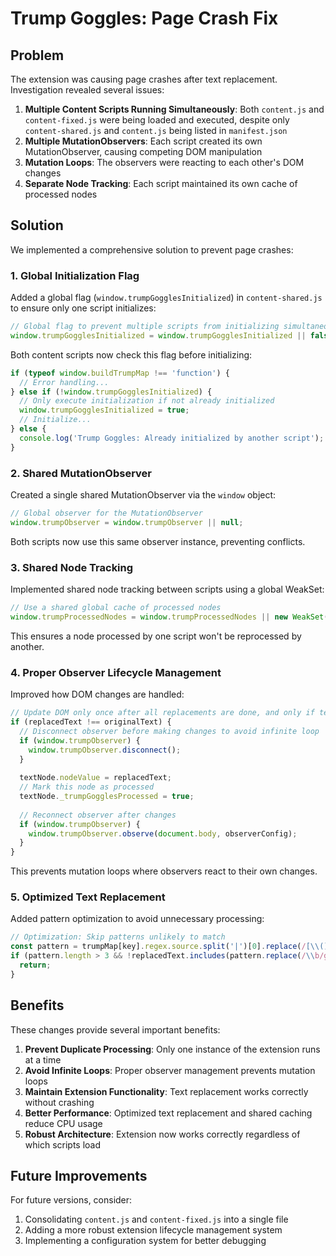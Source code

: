 # Trump Goggles: Page Crash Fix

## Problem

The extension was causing page crashes after text replacement. Investigation revealed several issues:

1. **Multiple Content Scripts Running Simultaneously**: Both `content.js` and `content-fixed.js` were being loaded and executed, despite only `content-shared.js` and `content.js` being listed in `manifest.json`
2. **Multiple MutationObservers**: Each script created its own MutationObserver, causing competing DOM manipulation
3. **Mutation Loops**: The observers were reacting to each other's DOM changes
4. **Separate Node Tracking**: Each script maintained its own cache of processed nodes

## Solution

We implemented a comprehensive solution to prevent page crashes:

### 1. Global Initialization Flag

Added a global flag (`window.trumpGogglesInitialized`) in `content-shared.js` to ensure only one script initializes:

```javascript
// Global flag to prevent multiple scripts from initializing simultaneously
window.trumpGogglesInitialized = window.trumpGogglesInitialized || false;
```

Both content scripts now check this flag before initializing:

```javascript
if (typeof window.buildTrumpMap !== 'function') {
  // Error handling...
} else if (!window.trumpGogglesInitialized) {
  // Only execute initialization if not already initialized
  window.trumpGogglesInitialized = true;
  // Initialize...
} else {
  console.log('Trump Goggles: Already initialized by another script');
}
```

### 2. Shared MutationObserver

Created a single shared MutationObserver via the `window` object:

```javascript
// Global observer for the MutationObserver
window.trumpObserver = window.trumpObserver || null;
```

Both scripts now use this same observer instance, preventing conflicts.

### 3. Shared Node Tracking

Implemented shared node tracking between scripts using a global WeakSet:

```javascript
// Use a shared global cache of processed nodes
window.trumpProcessedNodes = window.trumpProcessedNodes || new WeakSet();
```

This ensures a node processed by one script won't be reprocessed by another.

### 4. Proper Observer Lifecycle Management

Improved how DOM changes are handled:

```javascript
// Update DOM only once after all replacements are done, and only if text changed
if (replacedText !== originalText) {
  // Disconnect observer before making changes to avoid infinite loop
  if (window.trumpObserver) {
    window.trumpObserver.disconnect();
  }
  
  textNode.nodeValue = replacedText;
  // Mark this node as processed
  textNode._trumpGogglesProcessed = true;
  
  // Reconnect observer after changes
  if (window.trumpObserver) {
    window.trumpObserver.observe(document.body, observerConfig);
  }
}
```

This prevents mutation loops where observers react to their own changes.

### 5. Optimized Text Replacement

Added pattern optimization to avoid unnecessary processing:

```javascript
// Optimization: Skip patterns unlikely to match
const pattern = trumpMap[key].regex.source.split('|')[0].replace(/[\\()]/g, '');
if (pattern.length > 3 && !replacedText.includes(pattern.replace(/\\b/g, ''))) {
  return;
}
```

## Benefits

These changes provide several important benefits:

1. **Prevent Duplicate Processing**: Only one instance of the extension runs at a time
2. **Avoid Infinite Loops**: Proper observer management prevents mutation loops
3. **Maintain Extension Functionality**: Text replacement works correctly without crashing
4. **Better Performance**: Optimized text replacement and shared caching reduce CPU usage
5. **Robust Architecture**: Extension now works correctly regardless of which scripts load

## Future Improvements

For future versions, consider:

1. Consolidating `content.js` and `content-fixed.js` into a single file
2. Adding a more robust extension lifecycle management system
3. Implementing a configuration system for better debugging